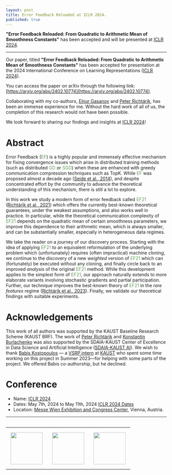 ```yaml
---
layout: post
title: Error Feedback Reloaded at ICLR 2024.
published: true
---
```


**"Error Feedback Reloaded: From Quadratic to Arithmetic Mean of Smoothness Constants"** has been accepted and will be presented at [ICLR 2024](https://iclr.cc/).

---

Our paper, titled **"Error Feedback Reloaded: From Quadratic to Arithmetic Mean of Smoothness Constants"** has been accepted for presentation at the 2024 International Conference on Learning Representations ([ICLR 2024](https://iclr.cc/Conferences/2024/Dates)).

You can access the paper on arXiv through the following link: [https://arxiv.org/abs/2402.10774](https://arxiv.org/abs/2402.10774).

Collaborating with my co-authors, [Elnur Gasanov](https://elnurgasanov.com/) and [Peter Richtárik](https://richtarik.org/), has been an immense experience for me. Without the hard work of all of us, the completion of this research would not have been possible. 

We look forward to sharing our findings and insights at [ICLR 2024](https://iclr.cc/)!

# Abstract

Error Feedback (<span style="color:rgb(99,153,89)">EF</span>) is a highly popular and immensely effective mechanism for fixing convergence issues which arise in distributed training 
methods (such as distributed <span style="color:rgb(99,153,89)">GD</span> or <span style="color:rgb(99,153,89)">SGD</span>) when these are enhanced with greedy communication compression techniques such as TopK. 
While <span style="color:rgb(99,153,89)">EF</span> was proposed almost a decade ago ([Seide et al., 2014](https://www.microsoft.com/en-us/research/wp-content/uploads/2016/02/IS140694.pdf)), and despite concentrated effort by the community to advance the theoretical 
understanding of this mechanism, there is still a lot to explore. 

In this work we study a modern form of error feedback called <span style="color:rgb(99,153,89)">EF21</span> ([Richtárik et al., 2021](https://proceedings.neurips.cc/paper/2021/file/231141b34c82aa95e48810a9d1b33a79-Paper.pdf)) which offers the currently best-known theoretical guarantees, 
under the weakest assumptions, and also works well in practice. In particular, while the theoretical communication complexity of <span style="color:rgb(99,153,89)">EF21</span> depends on the 
quadratic mean of certain smoothness parameters, we improve this dependence to their arithmetic mean, which is always smaller, and can be substantially 
smaller, especially in heterogeneous data regimes. 

We take the reader on a journey of our discovery process. Starting with the idea of applying <span style="color:rgb(99,153,89)">EF21</span> to an equivalent reformulation of the underlying problem
which (unfortunately) requires (often impractical) machine *cloning*, we continue to the discovery of a new *weighted* version of <span style="color:rgb(99,153,89)">EF21</span> 
which can (fortunately) be executed without any cloning, and finally circle back to an improved *analysis* of the original <span style="color:rgb(99,153,89)">EF21</span> method. 
While this development applies to the simplest form of <span style="color:rgb(99,153,89)">EF21</span>, our approach naturally extends to more elaborate variants involving stochastic gradients and 
partial participation. Further, our technique improves the best-known theory of <span style="color:rgb(99,153,89)">EF21</span> in the *rare features* regime ([Richtárik et al., 2023](https://arxiv.org/abs/2305.15264)). Finally, we validate our theoretical findings with suitable experiments.

# Acknowledgements

This work of all authors was supported by the KAUST Baseline Research Scheme (KAUST BRF). The work of [Peter Richtárik](https://richtarik.org/) and [Konstantin Burlachenko](https://burlachenkok.github.io/) was also supported by the SDAIA-KAUST Center of Excellence in Data Science and Artificial Intelligence ([SDAIA-KAUST AI](https://sdaia-kaust-ai.kaust.edu.sa/)). We wish to thank [Babis Kostopoulos](https://www.linkedin.com/in/babis-kostopoulos-2b7114183/) — a [VSRP intern](https://vsrp.kaust.edu.sa/) at [KAUST](https://www.kaust.edu.sa/en/) who spent some time working on this project in Summer 2023—for helping with some parts of the project. We offered Babis co-authorship, but he declined.

# Conference

* Name: [ICLR 2024](https://iclr.cc/)
* Dates: May 7th, 2024 to May 11th, 2024 [ICLR 2024 Dates](https://iclr.cc/Conferences/2024/Dates)
* Location: [Messe Wien Exhibition and Congress Center](https://www.messecongress.at/lage/?lang=en), Vienna, Austria.

---

<table style="text-align:center;">
<tr>
<table>
<tr>
<td style="padding: 15px"> <img height="100px" src="https://burlachenkok.github.io/materials/KAUST-logo.svg"/> </td>
<td style="padding: 15px"> <img height="100px" src="https://burlachenkok.github.io/materials/SDAIA-Logo-2.svg"/> </td>
<td style="padding: 15px"> <img height="100px" src="https://burlachenkok.github.io/materials/ICLR_Logo.svg"/> </td>
</tr>
</table>
